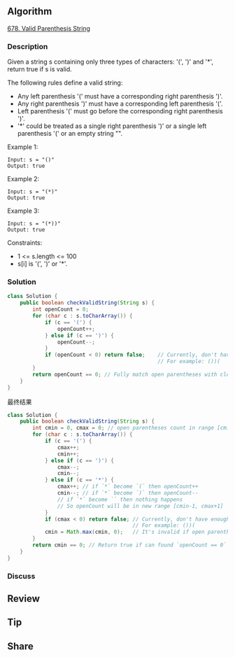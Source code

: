 ## Algorithm

[678. Valid Parenthesis String](https://leetcode.com/problems/valid-parenthesis-string/)

### Description

Given a string s containing only three types of characters: '(', ')' and '*', return true if s is valid.

The following rules define a valid string:

- Any left parenthesis '(' must have a corresponding right parenthesis ')'.
- Any right parenthesis ')' must have a corresponding left parenthesis '('.
- Left parenthesis '(' must go before the corresponding right parenthesis ')'.
- '*' could be treated as a single right parenthesis ')' or a single left parenthesis '(' or an empty string "".


Example 1:

```
Input: s = "()"
Output: true
```

Example 2:

```
Input: s = "(*)"
Output: true
```

Example 3:

```
Input: s = "(*))"
Output: true
```

Constraints:

- 1 <= s.length <= 100
- s[i] is '(', ')' or '*'.

### Solution

```Java
class Solution {
    public boolean checkValidString(String s) {
        int openCount = 0;
        for (char c : s.toCharArray()) {
            if (c == '(') {
                openCount++;
            } else if (c == ')') {
                openCount--;
            }
            if (openCount < 0) return false;    // Currently, don't have enough open parentheses to match close parentheses-> Invalid
                                                // For example: ())(
        }
        return openCount == 0; // Fully match open parentheses with close parentheses
    }
}
```

最终结果

```java
class Solution {
    public boolean checkValidString(String s) {
        int cmin = 0, cmax = 0; // open parentheses count in range [cmin, cmax]
        for (char c : s.toCharArray()) {
            if (c == '(') {
                cmax++;
                cmin++;
            } else if (c == ')') {
                cmax--;
                cmin--;
            } else if (c == '*') {
                cmax++; // if `*` become `(` then openCount++
                cmin--; // if `*` become `)` then openCount--
                // if `*` become `` then nothing happens
                // So openCount will be in new range [cmin-1, cmax+1]
            }
            if (cmax < 0) return false; // Currently, don't have enough open parentheses to match close parentheses-> Invalid
                                        // For example: ())(
            cmin = Math.max(cmin, 0);   // It's invalid if open parentheses count < 0 that's why cmin can't be negative
        }
        return cmin == 0; // Return true if can found `openCount == 0` in range [cmin, cmax]
    }
}
```

### Discuss

## Review


## Tip


## Share
